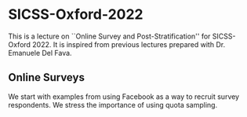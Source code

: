 # SICSS-Oxford-2022

This is a lecture on ``Online Survey and Post-Stratification'' for SICSS-Oxford 2022. It is inspired from previous lectures prepared with Dr. Emanuele Del Fava. 

## Online Surveys

We start with examples from using Facebook as a way to recruit survey respondents. We stress the importance of using quota sampling.  

